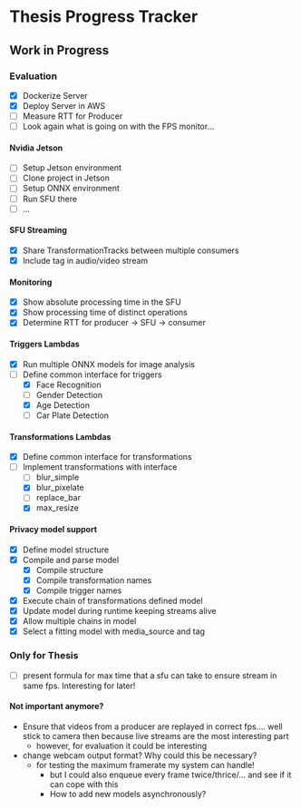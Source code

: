 # Thesis Progress Tracker

## Work in Progress

### Evaluation 

- [x] Dockerize Server
- [x] Deploy Server in AWS
- [ ] Measure RTT for Producer
- [ ] Look again what is going on with the FPS monitor...

#### Nvidia Jetson

- [ ] Setup Jetson environment
- [ ] Clone project in Jetson
- [ ] Setup ONNX environment
- [ ] Run SFU there
- [ ] ...

#### SFU Streaming

- [x] Share TransformationTracks between multiple consumers
- [x] Include tag in audio/video stream

#### Monitoring

- [x] Show absolute processing time in the SFU
- [x] Show processing time of distinct operations
- [x] Determine RTT for producer &#8594; SFU &#8594; consumer

#### Triggers Lambdas

- [x] Run multiple ONNX models for image analysis
- [ ] Define common interface for triggers
    - [x] Face Recognition
    - [ ] Gender Detection
    - [x] Age Detection
    - [ ] Car Plate Detection

#### Transformations Lambdas

- [x] Define common interface for transformations
- [ ] Implement transformations with interface
    - [ ] blur_simple
    - [x] blur_pixelate
    - [ ] replace_bar
    - [x] max_resize

#### Privacy model support

- [x] Define model structure
- [x] Compile and parse model
    - [x] Compile structure
    - [x] Compile transformation names
    - [x] Compile trigger names
- [x] Execute chain of transformations defined model
- [x] Update model during runtime keeping streams alive
- [x] Allow multiple chains in model
- [x] Select a fitting model with media_source and tag

### Only for Thesis

- [ ] present formula for max time that a sfu can take to ensure stream in same fps. Interesting for later!</span>

#### Not important anymore?

- Ensure that videos from a producer are replayed in correct fps.... well stick to camera then because live streams are
  the most interesting part
    - however, for evaluation it could be interesting
- change webcam output format? Why could this be necessary?
    - for testing the maximum framerate my system can handle!
        - but I could also enqueue every frame twice/thrice/... and see if it can cope with this
        - How to add new models asynchronously?
